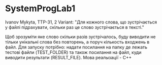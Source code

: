 # SystemProgLab1
Ivanov Mykyta, TTP-31, 2 Variant:
"Для кожного слова, що зустрічається у файлі підрахувати, скільки раз це слово
зустрічається в тексті."

Щоб зрозуміти яке слово скільки разів зустрічалось, буду виводити не тільки унікальні слова без повторень, а поруч кількость входжень в файл.
Для запуску потрібно: надати посилання на папку де лежать тестові файли (TEST_FOLDER) та також посилання на файл, куди виводити результати (RESULT_FILE).
Мова реалызації - С++
